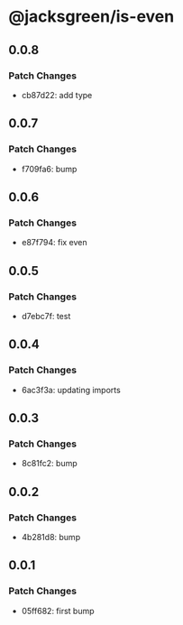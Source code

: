 # @jacksgreen/is-even

## 0.0.8

### Patch Changes

- cb87d22: add type

## 0.0.7

### Patch Changes

- f709fa6: bump

## 0.0.6

### Patch Changes

- e87f794: fix even

## 0.0.5

### Patch Changes

- d7ebc7f: test

## 0.0.4

### Patch Changes

- 6ac3f3a: updating imports

## 0.0.3

### Patch Changes

- 8c81fc2: bump

## 0.0.2

### Patch Changes

- 4b281d8: bump

## 0.0.1

### Patch Changes

- 05ff682: first bump
